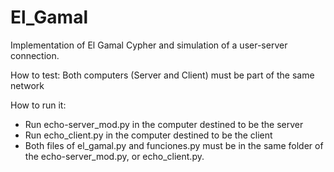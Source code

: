 # El_Gamal
Implementation of El Gamal Cypher and simulation of a user-server connection.

How to test:
Both computers (Server and Client) must be part of the same network

How to run it:
- Run echo-server_mod.py in the computer destined to be the server
- Run echo_client.py in the computer destined to be the client
- Both files of el_gamal.py and funciones.py must be in the same folder of the echo-server_mod.py, or echo_client.py.

